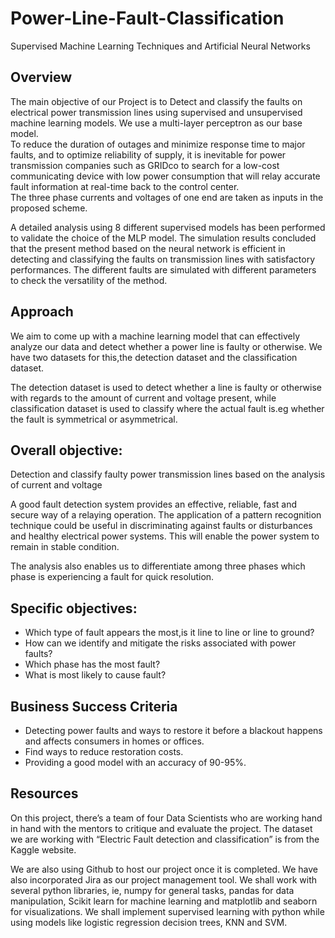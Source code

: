 # Power-Line-Fault-Classification
Supervised Machine Learning Techniques and Artificial Neural Networks
## Overview 
The main objective of our Project is to Detect and classify the faults on electrical power transmission lines using supervised and unsupervised machine learning models. We use a multi-layer perceptron as our base model.   
To reduce the duration of outages and minimize response time to major faults, and to optimize reliability of supply, it is inevitable for power transmission companies such as GRIDco to search for a low-cost communicating device with low power consumption that will relay accurate fault information at real-time back to the control center.   
The three phase currents and voltages of one end are taken as inputs in the proposed scheme.            
  
A detailed analysis using 8 different supervised models has been performed to validate the choice of the MLP model. The simulation results concluded that the present method based on the neural network is efficient in detecting and classifying the faults on transmission lines with satisfactory performances. The different faults are simulated with different parameters to check the versatility of the method. 
         
## Approach       
We aim to come up with a machine learning model that can effectively analyze our data and detect whether a power line is faulty or otherwise.
We have two datasets for this,the detection dataset and the classification dataset.

The detection dataset is used to detect whether a line is faulty or otherwise with regards to the amount of current and voltage present, while classification dataset is used to classify where the actual fault is.eg whether the fault is symmetrical or asymmetrical.
        
## Overall objective:                                         
Detection and classify faulty power transmission lines based on the analysis of current and voltage

A good fault detection system provides an effective, reliable, fast and secure way of a relaying operation. The application of a pattern recognition technique could be useful in discriminating against faults or disturbances and healthy electrical power systems. This will enable the power system to remain in stable condition. 

The analysis  also enables us to differentiate among three phases which phase is experiencing a fault for quick resolution.

## Specific objectives:         

- Which type of fault appears the most,is it line to line or line to ground?
- How can we identify and mitigate the risks associated with power faults?
- Which phase has the most fault?
- What is most likely to cause fault?
  
## Business Success Criteria
- Detecting  power faults and ways to restore it before a blackout happens and affects consumers in homes or offices.
- Find ways to reduce restoration costs. 
- Providing a good model with an accuracy of 90-95%.

## Resources
On this project, there’s a team of four Data Scientists who are working hand in hand with the mentors to critique and evaluate the project. The dataset we are working with “Electric Fault detection and classification” is from the Kaggle website. 

We are also using Github to host our project once it is completed. We have also incorporated Jira as our project management tool.
We shall work with several python libraries, ie, numpy for general tasks, pandas for data manipulation, Scikit learn  for machine learning and matplotlib and seaborn for visualizations. We shall implement supervised learning with python while using models like logistic regression decision trees, KNN and SVM. 




